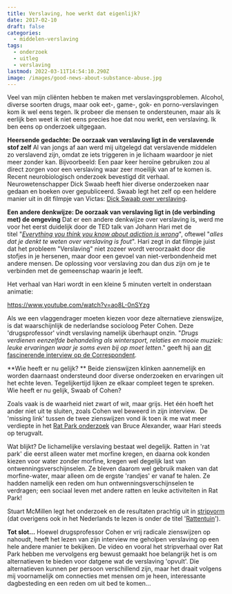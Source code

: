 ```yaml
---
title: Verslaving, hoe werkt dat eigenlijk?
date: 2017-02-10
draft: false
categories:
  - middelen-verslaving
tags:
  - onderzoek
  - uitleg
  - verslaving
lastmod: 2022-03-11T14:54:10.290Z
image: /images/good-news-about-substance-abuse.jpg
---
```


Veel van mijn cliënten hebben te maken met verslavingsproblemen. Alcohol, diverse soorten drugs, maar ook eet-, game-, gok- en porno-verslavingen kom ik wel eens tegen. Ik probeer die mensen te ondersteunen, maar als ik eerlijk ben weet ik niet eens precies hoe dat nou werkt, een verslaving. Ik ben eens op onderzoek uitgegaan.

**Heersende gedachte: De oorzaak van verslaving ligt in de verslavende stof zelf** Al van jongs af aan werd mij uitgelegd dat verslavende middelen zo verslavend zijn, omdat ze iets triggeren in je lichaam waardoor je niet meer zonder kan. Bijvoorbeeld: Een paar keer heroïne gebruiken zou al direct zorgen voor een verslaving waar zeer moeilijk van af te komen is. Recent neurobiologisch onderzoek bevestigd dit verhaal. Neurowetenschapper Dick Swaab heeft hier diverse onderzoeken naar gedaan en boeken over gepubliceerd. Swaab legt het zelf op een heldere manier uit in dit filmpje van Victas: [Dick Swaab over verslaving](https://www.youtube.com/watch?v=6enfGAEPpb4).

**Een andere denkwijze: De oorzaak van verslaving ligt in (de verbinding met) de omgeving** Dat er een andere denkwijze over verslaving is, werd me voor het eerst duidelijk door de TED talk van Johann Hari met de titel "[_Everything you think you know about adiction is wrong_](https://www.ted.com/talks/johann_hari_everything_you_think_you_know_about_addiction_is_wrong)", oftewel "_alles dat je denkt te weten over verslaving is fout_". Hari zegt in dat filmpje juist dat het probleem "Verslaving" niet zozeer wordt veroorzaakt door die stofjes in je hersenen, maar door een gevoel van niet-verbondenheid met andere mensen. De oplossing voor verslaving zou dan dus zijn om je te verbinden met de gemeenschap waarin je leeft.

Het verhaal van Hari wordt in een kleine 5 minuten vertelt in onderstaan animatie:

https://www.youtube.com/watch?v=ao8L-0nSYzg

Als we een vlaggendrager moeten kiezen voor deze alternatieve zienswijze, is dat waarschijnlijk de nederlandse socioloog Peter Cohen. Deze 'drugsprofessor' vindt verslaving namelijk überhaupt onzin. "_Drugs verdienen eenzelfde behandeling als wintersport, relaties en mooie muziek: leuke ervaringen waar je soms even bij op moet letten_." geeft hij aan [dit fascinerende interview op de Correspondent](https://decorrespondent.nl/4034/deze-radicale-drugsprofessor-vindt-verslaving-flauwekul/344138341470-0b240148).

**Wie heeft er nu gelijk? ** Beide zienswijzen klinken aannemelijk en worden daarnaast ondersteund door diverse onderzoeken en ervaringen uit het echte leven. Tegelijkertijd lijken ze elkaar compleet tegen te spreken. Wie heeft er nu gelijk, Swaab of Cohen?

Zoals vaak is de waarheid niet zwart of wit, maar grijs. Het één hoeft het ander niet uit te sluiten, zoals Cohen wel beweerd in zijn interview.  De 'missing link' tussen de twee zienswijzen vond ik toen ik me wat meer verdiepte in het [Rat Park onderzoek](https://en.wikipedia.org/wiki/Rat_Park) van Bruce Alexander, waar Hari steeds op terugvalt.

Wat blijkt? De lichamelijke verslaving bestaat wel degelijk. Ratten in 'rat park' die eerst alleen water met morfine kregen, en daarna ook konden kiezen voor water zonder morfine, kregen wel degelijk last van ontwenningsverschijnselen. Ze bleven daarom wel gebruik maken van dat morfine-water, maar alleen om de ergste 'randjes' er vanaf te halen. Ze hadden namelijk een reden om hun ontwenningsverschijnselen te verdragen; een sociaal leven met andere ratten en leuke activiteiten in Rat Park!

Stuart McMillen legt het onderzoek en de resultaten prachtig uit in [stripvorm](http://www.stuartmcmillen.com/comics_en/rat-park/) (dat overigens ook in het Nederlands te lezen is onder de titel '[Rattentuin](http://www.stuartmcmillen.com/comics_nl/rattentuin/)').

**Tot slot...** Hoewel drugsprofessor Cohen er vrij radicale zienswijzen op nahoudt, heeft het lezen van zijn interview me geholpen verslaving op een hele andere manier te bekijken. De video en vooral het stripverhaal over Rat Park hebben me vervolgens erg bewust gemaakt hoe belangrijk het is om alternatieven te bieden voor datgene wat de verslaving 'opvult'. Die alternatieven kunnen per persoon verschillend zijn, maar het draait volgens mij voornamelijk om connecties met mensen om je heen, interessante dagbesteding en een reden om uit bed te komen...
